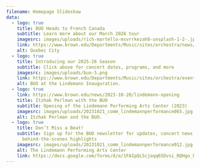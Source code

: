 ```yaml
---
filename: Homepage Slideshow
data:
  - logo: true
    title: BUO Heads to French Canada
    subtitle: Learn more about our March 2026 tour
    imagesrc: images/uploads/rich-martello-msvrrkezah8-unsplash-1-2-.jpg
    link: https://www.brown.edu/Departments/Music/sites/orchestra/news/2025-08-22/were-going-on-tour
    alt: Quebec City
  - logo: true
    title: Introducing our 2025-26 Season
    subtitle: Click above for concert dates, programs, and more
    imagesrc: images/uploads/buo-5.png
    link: https://www.brown.edu/Departments/Music/sites/orchestra/events
    alt: BUO at the Lindemann Inauguration.
  - logo: true
    link: https://www.brown.edu/news/2023-10-20/lindemann-opening
    title: Itzhak Perlman with the BUO
    subtitle: Opening of the Lindemann Performing Arts Center (2023)
    imagesrc: images/uploads/20231021_comm_lindemannperformance065.jpg
    alt: Itzhak Perlman and the BUO.
  - logo: true
    title: Don’t Miss a Beat!
    subtitle: Sign up for the BUO newsletter for updates, concert news, and
      behind-the-scenes highlights
    imagesrc: images/uploads/20231021_comm_lindemannperformance012.jpg
    alt: The Lindemann Performing Arts Center
    link: https://docs.google.com/forms/d/e/1FAIpQLScjaqq65Dvsi_RQHgo_kG89R-HqLh-VqqLyZijiXTh61tq_Kw/viewform?usp=header
---
```

